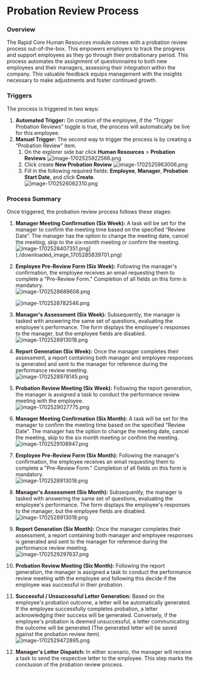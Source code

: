 # Probation Review Process

### Overview

The Rapid Core Human Resources module comes with a probation review process out-of-the-box. This empowers employers to track the progress and support employees as they go through their probationary period. This process automates the assignment of questionnaires to both new employees and their managers, assessing their integration within the company. This valuable feedback equips management with the insights necessary to make adjustments and foster continued growth.

### Triggers

The process is triggered in two ways:

1. **Automated Trigger:** On creation of the employee, if the “Trigger Probation Reviews” toggle is true, the process will automatically be live for this employee.
2. **Manuel Trigger:** The second way to trigger the process is by creating a “Probation Review” item. 
    1. On the explorer side bar click **Human Resources** &gt; ****Probation Reviews**** ![image-1702525922566.png](./downloaded_image_1705285835550.png)
    2. Click create ****New Probation Review**** ![image-1702525963006.png](./downloaded_image_1705285836572.png)
    3. Fill in the following required fields: **Employee**, **Manager**, **Probation Start Date**, and click **Create**.  
        ![image-1702526062310.png](./downloaded_image_1705285837595.png)

### Process Summary

Once triggered, the probation review process follows these stages:

1. **Manager Meeting Confirmation (Six Week):** A task will be set for the manager to confirm the meeting time based on the specified “Review Date”. The manager has the option to change the meeting date, cancel the meeting, skip to the six-month meeting or confirm the meeting.  
    ![image-1702528407351.png](./downloaded_image_1705285838608.png)](./downloaded_image_1705285839701.png)
2. **Employee Pre-Review Form (Six Week):** Following the manager's confirmation, the employee receives an email requesting them to complete a "Pre-Review Form." Completion of all fields on this form is mandatory.  
    ![image-1702528689608.png](./downloaded_image_1705285840715.png)
    
    ![image-1702528782546.png](./downloaded_image_1705285841734.png)
3. **Manager's Assessment (Six Week):** Subsequently, the manager is tasked with answering the same set of questions, evaluating the employee's performance. The form displays the employee's responses to the manager, but the employee fields are disabled.  
    ![image-1702528913018.png](./downloaded_image_1705285842745.png)
4. **Report Generation (Six Week):** Once the manager completes their assessment, a report containing both manager and employee responses is generated and sent to the manager for reference during the performance review meeting.  
    ![image-1702528978145.png](./downloaded_image_1705285843756.png)
5. **Probation Review Meeting (Six Week):** Following the report generation, the manager is assigned a task to conduct the performance review meeting with the employee.  
    ![image-1702529027775.png](./downloaded_image_1705285844774.png)
6. **Manager Meeting Confirmation (Six Month):** A task will be set for the manager to confirm the meeting time based on the specified “Review Date”. The manager has the option to change the meeting date, cancel the meeting, skip to the six month meeting or confirm the meeting.  
    ![image-1702529108947.png](./downloaded_image_1705285845785.png)
7. **Employee Pre-Review Form (Six Month):** Following the manager's confirmation, the employee receives an email requesting them to complete a "Pre-Review Form." Completion of all fields on this form is mandatory.  
    ![image-1702528913018.png](./downloaded_image_1705285842745.png)
8. **Manager's Assessment (Six Month):** Subsequently, the manager is tasked with answering the same set of questions, evaluating the employee's performance. The form displays the employee's responses to the manager, but the employee fields are disabled.  
    ![image-1702528913018.png](./downloaded_image_1705285842745.png)
9. **Report Generation (Six Month):** Once the manager completes their assessment, a report containing both manager and employee responses is generated and sent to the manager for reference during the performance review meeting.  
    ![image-1702529297637.png](./downloaded_image_1705285848832.png)
10. **Probation Review Meeting (Six Month):** Following the report generation, the manager is assigned a task to conduct the performance review meeting with the employee and following this decide if the employee was successful in their probation.
11. **Successful / Unsuccessful Letter Generation:** Based on the employee's probation outcome, a letter will be automatically generated. If the employee successfully completes probation, a letter acknowledging their success will be generated. Conversely, if the employee's probation is deemed unsuccessful, a letter communicating the outcome will be generated (The generated letter will be saved against the probation review item).  
    ![image-1702529472895.png](./downloaded_image_1705285849851.png)
12. **Manager's Letter Dispatch:** In either scenario, the manager will receive a task to send the respective letter to the employee. This step marks the conclusion of the probation review process.
